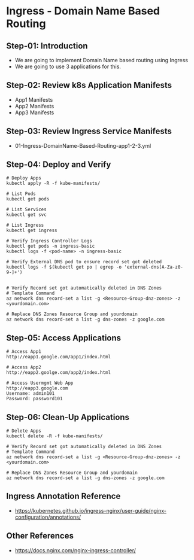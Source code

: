 # Ingress - Domain Name Based Routing

## Step-01: Introduction
- We are going to implement Domain Name based routing using Ingress
- We are going to use 3 applications for this.

## Step-02: Review k8s Application Manifests
- App1 Manifests
- App2 Manifests
- App3 Manifests

## Step-03: Review Ingress Service Manifests
- 01-Ingress-DomainName-Based-Routing-app1-2-3.yml


## Step-04: Deploy and Verify
```
# Deploy Apps
kubectl apply -R -f kube-manifests/

# List Pods
kubectl get pods

# List Services
kubectl get svc

# List Ingress
kubectl get ingress

# Verify Ingress Controller Logs
kubectl get pods -n ingress-basic
kubectl logs -f <pod-name> -n ingress-basic

# Verify External DNS pod to ensure record set got deleted
kubectl logs -f $(kubectl get po | egrep -o 'external-dns[A-Za-z0-9-]+')


# Verify Record set got automatically deleted in DNS Zones
# Template Command
az network dns record-set a list -g <Resource-Group-dnz-zones> -z <yourdomain.com>

# Replace DNS Zones Resource Group and yourdomain
az network dns record-set a list -g dns-zones -z google.com
```

## Step-05: Access Applications
```
# Access App1
http://eapp1.google.com/app1/index.html

# Access App2
http://eapp2.goolge.com/app2/index.html

# Access Usermgmt Web App
http://eapp3.google.com
Username: admin101
Password: password101

```

## Step-06: Clean-Up Applications
```
# Delete Apps
kubectl delete -R -f kube-manifests/

# Verify Record set got automatically deleted in DNS Zones
# Template Command
az network dns record-set a list -g <Resource-Group-dnz-zones> -z <yourdomain.com>

# Replace DNS Zones Resource Group and yourdomain
az network dns record-set a list -g dns-zones -z google.com
```

## Ingress Annotation Reference
- https://kubernetes.github.io/ingress-nginx/user-guide/nginx-configuration/annotations/

## Other References
- https://docs.nginx.com/nginx-ingress-controller/

